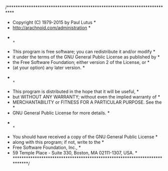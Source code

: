 /***************************************************************************
 *   Copyright (C) 1979-2015 by Paul Lutus                                 *
 *   http://arachnoid.com/administration                                   *
 *                                                                         *
 *   This program is free software; you can redistribute it and/or modify  *
 *   it under the terms of the GNU General Public License as published by  *
 *   the Free Software Foundation; either version 2 of the License, or     *
 *   (at your option) any later version.                                   *
 *                                                                         *
 *   This program is distributed in the hope that it will be useful,       *
 *   but WITHOUT ANY WARRANTY; without even the implied warranty of        *
 *   MERCHANTABILITY or FITNESS FOR A PARTICULAR PURPOSE.  See the         *
 *   GNU General Public License for more details.                          *
 *                                                                         *
 *   You should have received a copy of the GNU General Public License     *
 *   along with this program; if not, write to the                         *
 *   Free Software Foundation, Inc.,                                       *
 *   59 Temple Place - Suite 330, Boston, MA  02111-1307, USA.             *
 ***************************************************************************/
